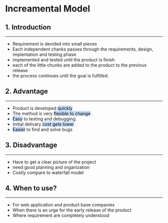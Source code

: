 # Increamental Model

## 1. Introduction 
----
- Requirement is devided into small pieces
- Each independent chanks passes through the requirements, design, implentation and testing phase
- implemented and tested until the product is finish
- each of the little chunks are added to the product to the previous release
- the process continues until the goal is fulfilled.

## 2. Advantage 
---- 
- Product is developed <mark style="background: #ADCCFFA6;">quickly</mark> 
- The method is very <mark style="background: #ADCCFFA6;">flexible to change</mark> .
- <mark style="background: #ADCCFFA6;">Easy</mark> to testing and debugging.
- Initial delivary <mark style="background: #ADCCFFA6;">cost gets lower</mark> .
- <mark style="background: #ADCCFFA6;">Easier</mark> to find and solve bugs

## 3. Disadvantage 
---- 
- Have to get a clear picture of the project
- need good planning and organization
- Costly compare to waterfall model

## 4. When to use? 
 ----
- For web application and product base companies
- When there is an urge for the early release of the product
- Where requirement are completely understood